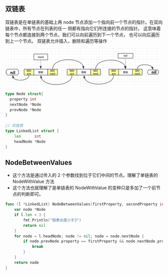 ## 双链表

双链表是在单链表的基础上再 node 节点添加一个指向前一个节点的指针。在双向链表中，所有节点在列表的任一
侧都有指向它们所连接的节点的指针。 这意味着每个节点都连接到两个节点，我们可以向前遍历到下一个节点，
也可以向后遍历到上一个节点。 双链表允许插入，删除和遍历等操作

![](/image/linkedlist/05.png)

```GO
type Node struct{
  property int
  nextNode *Node
  prevNode *Node
}

// 双链表
type LinkedList struct {
	len      int
	headNode *Node
}
```

## NodeBetweenValues

- 这个方法是通过传入的 2 个参数找到位于它们中间的节点。理解了单链表的 NodeWithValue 方法
- 这个方法也就理解了是单链表的 NodeWithValue 的变种只是多加了一个前节点的判断即可。

```go
func (l *LinkedList) NodeBetweenValues(firstProperty, secondProperty int) *Node {
	var node *Node
	if l.len < 3 {
		fmt.Println("链表长度小于3")
		return nil
	}
	for node = l.headNode; node != nil; node = node.nextNode {
		if node.prevNode.property == firstProperty && node.nextNode.property == secondProperty {
			break
		}
	}
	return node
}
```
